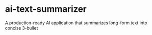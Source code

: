 # ai-text-summarizer
A production-ready AI application that summarizes long-form text into concise 3-bullet
